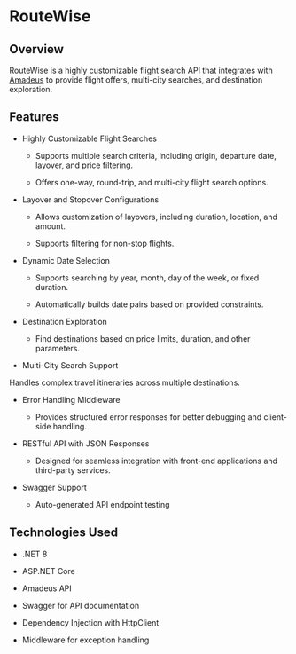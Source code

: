 # RouteWise
 
## Overview

RouteWise is a highly customizable flight search API that integrates with [Amadeus](https://developers.amadeus.com/) to provide flight offers, multi-city searches, and destination exploration.

## Features

- Highly Customizable Flight Searches

  - Supports multiple search criteria, including origin, departure date, layover, and price filtering.

  - Offers one-way, round-trip, and multi-city flight search options.

- Layover and Stopover Configurations

  - Allows customization of layovers, including duration, location, and amount.

  - Supports filtering for non-stop flights.

- Dynamic Date Selection

  - Supports searching by year, month, day of the week, or fixed duration.

  - Automatically builds date pairs based on provided constraints.

- Destination Exploration

  - Find destinations based on price limits, duration, and other parameters.

- Multi-City Search Support

Handles complex travel itineraries across multiple destinations.

- Error Handling Middleware

  - Provides structured error responses for better debugging and client-side handling.

- RESTful API with JSON Responses

  - Designed for seamless integration with front-end applications and third-party services.

- Swagger Support

  - Auto-generated API endpoint testing

## Technologies Used

- .NET 8

- ASP.NET Core

- Amadeus API

- Swagger for API documentation

- Dependency Injection with HttpClient

- Middleware for exception handling

